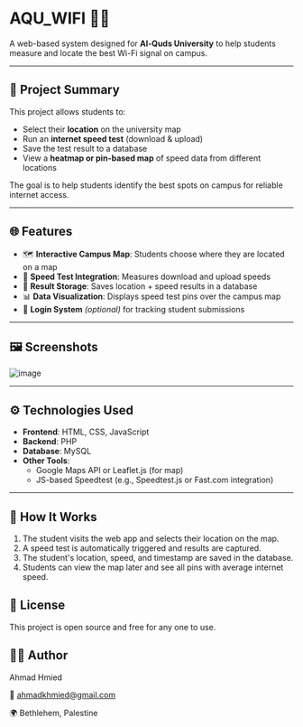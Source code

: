 # AQU_WIFI 📶📍

A web-based system designed for **Al-Quds University** to help students measure and locate the best Wi-Fi signal on campus.

---

## 📌 Project Summary

This project allows students to:
- Select their **location** on the university map
- Run an **internet speed test** (download & upload)
- Save the test result to a database
- View a **heatmap or pin-based map** of speed data from different locations

The goal is to help students identify the best spots on campus for reliable internet access.

---

## 🌐 Features

- 🗺️ **Interactive Campus Map**: Students choose where they are located on a map
- 🚀 **Speed Test Integration**: Measures download and upload speeds
- 💾 **Result Storage**: Saves location + speed results in a database
- 📊 **Data Visualization**: Displays speed test pins over the campus map
- 🔐 **Login System** *(optional)* for tracking student submissions

---

## 🖼️ Screenshots

![image](https://github.com/user-attachments/assets/4339e352-200f-4d7d-9f6d-2e8c8b142351)


---

## ⚙️ Technologies Used

- **Frontend**: HTML, CSS, JavaScript
- **Backend**: PHP
- **Database**: MySQL
- **Other Tools**:
  - Google Maps API or Leaflet.js (for map)
  - JS-based Speedtest (e.g., Speedtest.js or Fast.com integration)

---

## 🧪 How It Works

1. The student visits the web app and selects their location on the map.
2. A speed test is automatically triggered and results are captured.
3. The student's location, speed, and timestamp are saved in the database.
4. Students can view the map later and see all pins with average internet speed.

## 📜 License
This project is open source and free for any one to use.

## 🙋‍♂️ Author
Ahmad Hmied

📧 ahmadkhmied@gmail.com

🌍 Bethlehem, Palestine


